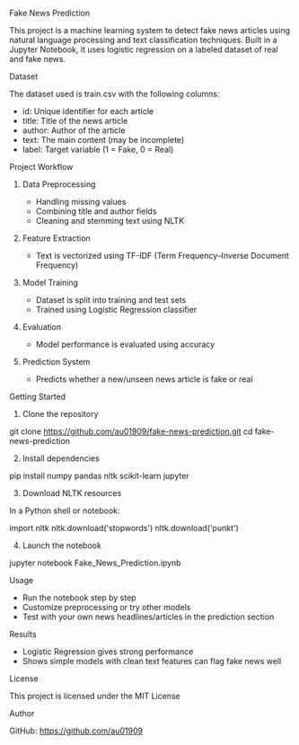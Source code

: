 Fake News Prediction

This project is a machine learning system to detect fake news articles using natural language processing and text classification techniques. Built in a Jupyter Notebook, it uses logistic regression on a labeled dataset of real and fake news.

Dataset

The dataset used is train.csv with the following columns:

- id: Unique identifier for each article
- title: Title of the news article
- author: Author of the article
- text: The main content (may be incomplete)
- label: Target variable (1 = Fake, 0 = Real)

Project Workflow

1. Data Preprocessing
   - Handling missing values
   - Combining title and author fields
   - Cleaning and stemming text using NLTK

2. Feature Extraction
   - Text is vectorized using TF-IDF (Term Frequency–Inverse Document Frequency)

3. Model Training
   - Dataset is split into training and test sets
   - Trained using Logistic Regression classifier

4. Evaluation
   - Model performance is evaluated using accuracy

5. Prediction System
   - Predicts whether a new/unseen news article is fake or real

Getting Started

1. Clone the repository

git clone https://github.com/au01909/fake-news-prediction.git
cd fake-news-prediction

2. Install dependencies

pip install numpy pandas nltk scikit-learn jupyter

3. Download NLTK resources

In a Python shell or notebook:

import nltk
nltk.download('stopwords')
nltk.download('punkt')

4. Launch the notebook

jupyter notebook Fake_News_Prediction.ipynb

Usage

- Run the notebook step by step
- Customize preprocessing or try other models
- Test with your own news headlines/articles in the prediction section

Results

- Logistic Regression gives strong performance
- Shows simple models with clean text features can flag fake news well

License

This project is licensed under the MIT License

Author

GitHub: https://github.com/au01909

